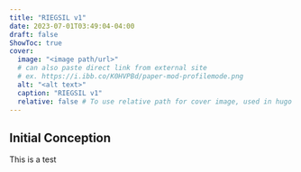 ```yaml
---
title: "RIEGSIL v1"
date: 2023-07-01T03:49:04-04:00
draft: false
ShowToc: true
cover:
  image: "<image path/url>"
  # can also paste direct link from external site
  # ex. https://i.ibb.co/K0HVPBd/paper-mod-profilemode.png
  alt: "<alt text>"
  caption: "RIEGSIL v1"
  relative: false # To use relative path for cover image, used in hugo Page-bundles
---
```


## Initial Conception

This is a test